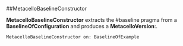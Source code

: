 ##MetacelloBaselineConstructor**MetacelloBaselineConstructor** extracts the #baseline pragma from a **BaselineOfConfiguration** and produces a **MetacelloVersion**:.```SmalltalkMetacelloBaselineConstructor on: BaselineOfExample```